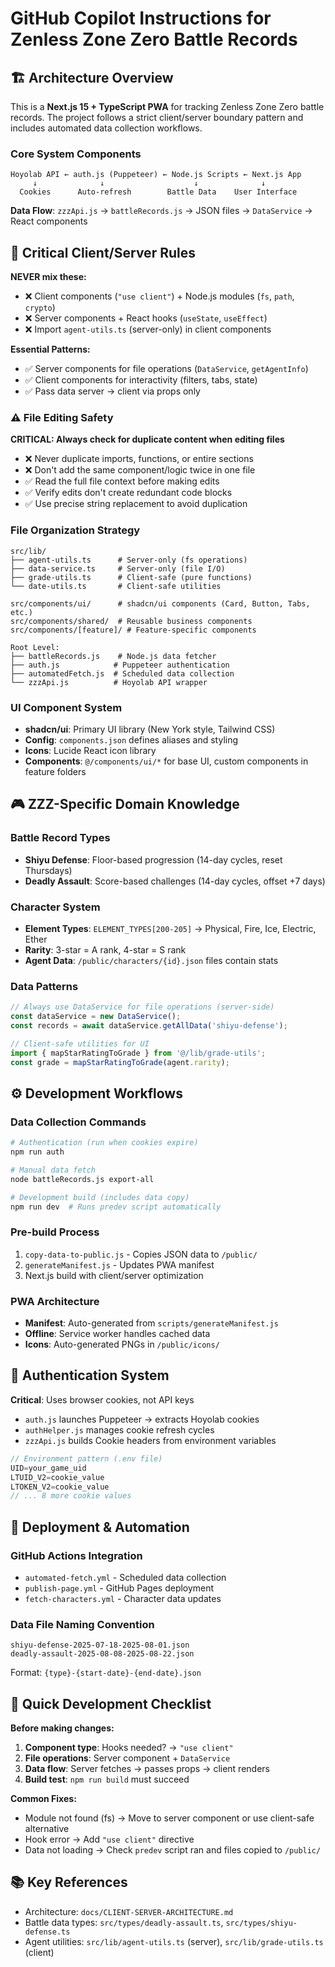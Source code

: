 # GitHub Copilot Instructions for Zenless Zone Zero Battle Records

## 🏗️ Architecture Overview

This is a **Next.js 15 + TypeScript PWA** for tracking Zenless Zone Zero battle records. The project follows a strict client/server boundary pattern and includes automated data collection workflows.

### Core System Components

```
Hoyolab API ← auth.js (Puppeteer) ← Node.js Scripts ← Next.js App
     ↓              ↓                    ↓              ↓
  Cookies      Auto-refresh        Battle Data    User Interface
```

**Data Flow**: `zzzApi.js` → `battleRecords.js` → JSON files → `DataService` → React components

## 🚨 Critical Client/Server Rules

**NEVER mix these:**
- ❌ Client components (`"use client"`) + Node.js modules (`fs`, `path`, `crypto`)
- ❌ Server components + React hooks (`useState`, `useEffect`)
- ❌ Import `agent-utils.ts` (server-only) in client components

**Essential Patterns:**
- ✅ Server components for file operations (`DataService`, `getAgentInfo`)
- ✅ Client components for interactivity (filters, tabs, state)
- ✅ Pass data server → client via props only

### ⚠️ File Editing Safety

**CRITICAL: Always check for duplicate content when editing files**
- ❌ Never duplicate imports, functions, or entire sections
- ❌ Don't add the same component/logic twice in one file
- ✅ Read the full file context before making edits
- ✅ Verify edits don't create redundant code blocks
- ✅ Use precise string replacement to avoid duplication

### File Organization Strategy

```
src/lib/
├── agent-utils.ts      # Server-only (fs operations)
├── data-service.ts     # Server-only (file I/O)
├── grade-utils.ts      # Client-safe (pure functions)
└── date-utils.ts       # Client-safe utilities

src/components/ui/      # shadcn/ui components (Card, Button, Tabs, etc.)
src/components/shared/  # Reusable business components
src/components/[feature]/ # Feature-specific components

Root Level:
├── battleRecords.js    # Node.js data fetcher
├── auth.js            # Puppeteer authentication
├── automatedFetch.js  # Scheduled data collection
└── zzzApi.js          # Hoyolab API wrapper
```

### UI Component System
- **shadcn/ui**: Primary UI library (New York style, Tailwind CSS)
- **Config**: `components.json` defines aliases and styling
- **Icons**: Lucide React icon library
- **Components**: `@/components/ui/*` for base UI, custom components in feature folders

## 🎮 ZZZ-Specific Domain Knowledge

### Battle Record Types
- **Shiyu Defense**: Floor-based progression (14-day cycles, reset Thursdays)
- **Deadly Assault**: Score-based challenges (14-day cycles, offset +7 days)

### Character System
- **Element Types**: `ELEMENT_TYPES[200-205]` → Physical, Fire, Ice, Electric, Ether
- **Rarity**: 3-star = A rank, 4-star = S rank
- **Agent Data**: `/public/characters/{id}.json` files contain stats

### Data Patterns
```typescript
// Always use DataService for file operations (server-side)
const dataService = new DataService();
const records = await dataService.getAllData('shiyu-defense');

// Client-safe utilities for UI
import { mapStarRatingToGrade } from '@/lib/grade-utils';
const grade = mapStarRatingToGrade(agent.rarity);
```

## ⚙️ Development Workflows

### Data Collection Commands
```bash
# Authentication (run when cookies expire)
npm run auth

# Manual data fetch
node battleRecords.js export-all

# Development build (includes data copy)
npm run dev  # Runs predev script automatically
```

### Pre-build Process
1. `copy-data-to-public.js` - Copies JSON data to `/public/`
2. `generateManifest.js` - Updates PWA manifest
3. Next.js build with client/server optimization

### PWA Architecture
- **Manifest**: Auto-generated from `scripts/generateManifest.js`
- **Offline**: Service worker handles cached data
- **Icons**: Auto-generated PNGs in `/public/icons/`

## 🔧 Authentication System

**Critical**: Uses browser cookies, not API keys
- `auth.js` launches Puppeteer → extracts Hoyolab cookies
- `authHelper.js` manages cookie refresh cycles
- `zzzApi.js` builds Cookie headers from environment variables

```javascript
// Environment pattern (.env file)
UID=your_game_uid
LTUID_V2=cookie_value
LTOKEN_V2=cookie_value
// ... 8 more cookie values
```

## 🚀 Deployment & Automation

### GitHub Actions Integration
- `automated-fetch.yml` - Scheduled data collection
- `publish-page.yml` - GitHub Pages deployment
- `fetch-characters.yml` - Character data updates

### Data File Naming Convention
```
shiyu-defense-2025-07-18-2025-08-01.json
deadly-assault-2025-08-08-2025-08-22.json
```
Format: `{type}-{start-date}-{end-date}.json`

## 🎯 Quick Development Checklist

**Before making changes:**
1. **Component type**: Hooks needed? → `"use client"`
2. **File operations**: Server component + `DataService`
3. **Data flow**: Server fetches → passes props → client renders
4. **Build test**: `npm run build` must succeed

**Common Fixes:**
- Module not found (fs) → Move to server component or use client-safe alternative
- Hook error → Add `"use client"` directive
- Data not loading → Check `predev` script ran and files copied to `/public/`

## 📚 Key References
- Architecture: `docs/CLIENT-SERVER-ARCHITECTURE.md`
- Battle data types: `src/types/deadly-assault.ts`, `src/types/shiyu-defense.ts`
- Agent utilities: `src/lib/agent-utils.ts` (server), `src/lib/grade-utils.ts` (client)